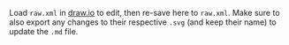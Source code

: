 Load `raw.xml` in [draw.io](https://www.draw.io/) to edit, then re-save here to `raw.xml`.
Make sure to also export any changes to their respective `.svg` (and keep their name) to update the `.md` file.
